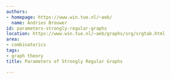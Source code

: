 ```yaml
---
authors:
- homepage: https://www.win.tue.nl/~aeb/
  name: Andries Brouwer
id: parameters-strongly-regular-graphs
location: https://www.win.tue.nl/~aeb/graphs/srg/srgtab.html
area:
- combinatorics
tags:
- graph theory
title: Parameters of Strongly Regular Graphs

---
```


